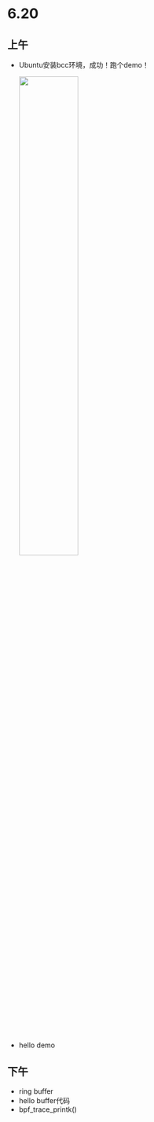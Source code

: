# 6.20

## 上午

- Ubuntu安装bcc环境，成功！跑个demo！

  <div align="left"><img src="D:\Document\Learn_Diary\pic\Snipaste_2023-06-20_11-16-38.png" width=50% /></div>

- hello demo

## 下午

- ring buffer
- hello buffer代码
- bpf_trace_printk()
